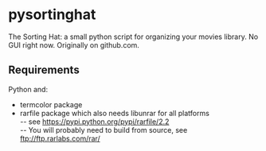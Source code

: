 pysortinghat
============

The Sorting Hat: a small python script for organizing your movies library. No GUI right now.
Originally on github.com.  

Requirements
------------
Python and:  
- termcolor package  
- rarfile package which also needs libunrar for all platforms  
-- see https://pypi.python.org/pypi/rarfile/2.2  
-- You will probably need to build from source, see ftp://ftp.rarlabs.com/rar/  
